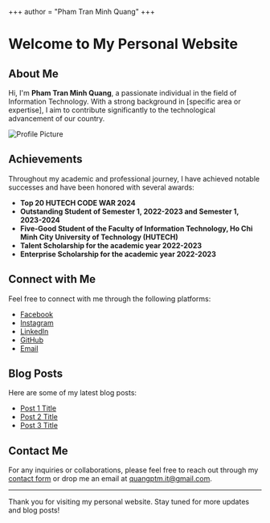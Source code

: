 +++
author = "Pham Tran Minh Quang"
+++

# Welcome to My Personal Website

## About Me

Hi, I'm **Pham Tran Minh Quang**, a passionate individual in the field of Information Technology. With a strong background in [specific area or expertise], I aim to contribute significantly to the technological advancement of our country.

![Profile Picture](images/profile.jpg)

## Achievements

Throughout my academic and professional journey, I have achieved notable successes and have been honored with several awards:

- **Top 20 HUTECH CODE WAR 2024**
- **Outstanding Student of Semester 1, 2022-2023 and Semester 1, 2023-2024**
- **Five-Good Student of the Faculty of Information Technology, Ho Chi Minh City University of Technology (HUTECH)**
- **Talent Scholarship for the academic year 2022-2023**
- **Enterprise Scholarship for the academic year 2022-2023**

## Connect with Me

Feel free to connect with me through the following platforms:

- [Facebook](https://www.facebook.com/iamquangg.2004)
- [Instagram](https://www.instagram.com/icy.noah_/)
- [LinkedIn](https://www.linkedin.com/in/quangphamit/)
- [GitHub](https://github.com/minhquangzxy)
- [Email](mailto:quangptm.it@gmail.com)

## Blog Posts

Here are some of my latest blog posts:

- [Post 1 Title](#)
- [Post 2 Title](#)
- [Post 3 Title](#)

## Contact Me

For any inquiries or collaborations, please feel free to reach out through my [contact form](#) or drop me an email at [quangptm.it@gmail.com](mailto:quangptm.it@gmail.com).

---

Thank you for visiting my personal website. Stay tuned for more updates and blog posts!
